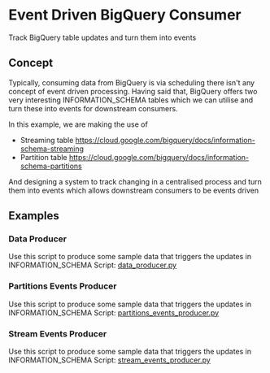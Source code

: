 # Event Driven BigQuery Consumer
Track BigQuery table updates and turn them into events

## Concept
Typically, consuming data from BigQuery is via scheduling there isn't any concept of event driven processing. 
Having said that, BigQuery offers two very interesting INFORMATION_SCHEMA tables which we can utilise and turn these into events for downstream consumers. 

In this example, we are making the use of 
- Streaming table https://cloud.google.com/bigquery/docs/information-schema-streaming
- Partition table https://cloud.google.com/bigquery/docs/information-schema-partitions

And designing a system to track changing in a centralised process and turn them into events which allows downstream consumers to be events driven

## Examples
### Data Producer
Use this script to produce some sample data that triggers the updates in INFORMATION_SCHEMA
Script: [data_producer.py](data_producer.py)

### Partitions Events Producer
Use this script to produce some sample data that triggers the updates in INFORMATION_SCHEMA
Script: [partitions_events_producer.py](partitions_events_producer.py)

### Stream Events Producer
Use this script to produce some sample data that triggers the updates in INFORMATION_SCHEMA
Script: [stream_events_producer.py](stream_events_producer.py)
